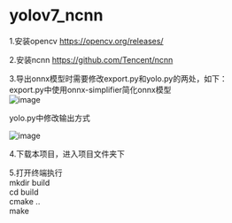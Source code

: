 # yolov7_ncnn

1.安装opencv https://opencv.org/releases/  

2.安装ncnn   https://github.com/Tencent/ncnn  

3.导出onnx模型时需要修改export.py和yolo.py的两处，如下：  
export.py中使用onnx-simplifier简化onnx模型  
![image](https://user-images.githubusercontent.com/68861091/179701738-919a3a14-304a-45fd-9c01-dff3cee1cb39.png)  

yolo.py中修改输出方式  

![image](https://user-images.githubusercontent.com/68861091/179702312-fda93f87-c8ef-4e17-b9be-da5a60a25b45.png)  

4.下载本项目，进入项目文件夹下  

5.打开终端执行  
 mkdir build  
 cd build  
 cmake ..  
 make  
 
